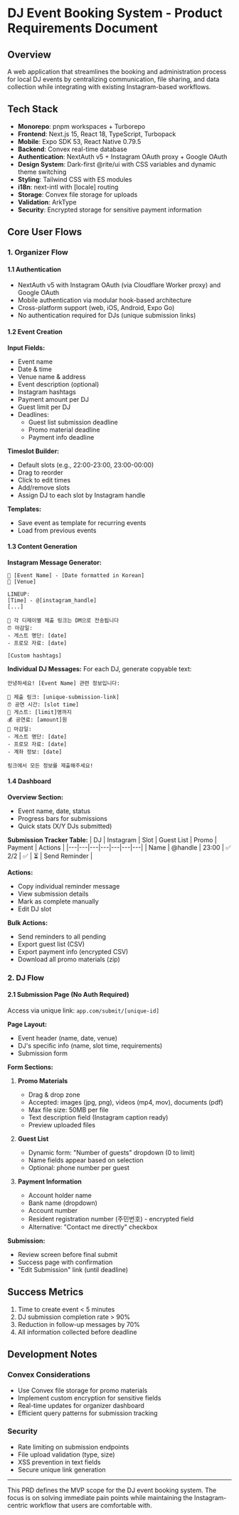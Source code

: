 # DJ Event Booking System - Product Requirements Document

## Overview

A web application that streamlines the booking and administration process for local DJ events by centralizing communication, file sharing, and data collection while integrating with existing Instagram-based workflows.

## Tech Stack

- **Monorepo**: pnpm workspaces + Turborepo
- **Frontend**: Next.js 15, React 18, TypeScript, Turbopack
- **Mobile**: Expo SDK 53, React Native 0.79.5
- **Backend**: Convex real-time database
- **Authentication**: NextAuth v5 + Instagram OAuth proxy + Google OAuth
- **Design System**: Dark-first @rite/ui with CSS variables and dynamic theme switching
- **Styling**: Tailwind CSS with ES modules
- **i18n**: next-intl with [locale] routing
- **Storage**: Convex file storage for uploads
- **Validation**: ArkType
- **Security**: Encrypted storage for sensitive payment information

## Core User Flows

### 1. Organizer Flow

#### 1.1 Authentication

- NextAuth v5 with Instagram OAuth (via Cloudflare Worker proxy) and Google OAuth
- Mobile authentication via modular hook-based architecture
- Cross-platform support (web, iOS, Android, Expo Go)
- No authentication required for DJs (unique submission links)

#### 1.2 Event Creation

**Input Fields:**

- Event name
- Date & time
- Venue name & address
- Event description (optional)
- Instagram hashtags
- Payment amount per DJ
- Guest limit per DJ
- Deadlines:
  - Guest list submission deadline
  - Promo material deadline
  - Payment info deadline

**Timeslot Builder:**

- Default slots (e.g., 22:00-23:00, 23:00-00:00)
- Drag to reorder
- Click to edit times
- Add/remove slots
- Assign DJ to each slot by Instagram handle

**Templates:**

- Save event as template for recurring events
- Load from previous events

#### 1.3 Content Generation

**Instagram Message Generator:**

```
🎵 [Event Name] - [Date formatted in Korean]
📍 [Venue]

LINEUP:
[Time] - @[instagram_handle]
[...]

📝 각 디제이별 제출 링크는 DM으로 전송됩니다
⏰ 마감일:
- 게스트 명단: [date]
- 프로모 자료: [date]

[Custom hashtags]
```

**Individual DJ Messages:**
For each DJ, generate copyable text:

```
안녕하세요! [Event Name] 관련 정보입니다:

🔗 제출 링크: [unique-submission-link]
⏰ 공연 시간: [slot time]
👥 게스트: [limit]명까지
💰 공연료: [amount]원
📅 마감일:
- 게스트 명단: [date]
- 프로모 자료: [date]
- 계좌 정보: [date]

링크에서 모든 정보를 제출해주세요!
```

#### 1.4 Dashboard

**Overview Section:**

- Event name, date, status
- Progress bars for submissions
- Quick stats (X/Y DJs submitted)

**Submission Tracker Table:**
| DJ | Instagram | Slot | Guest List | Promo | Payment | Actions |
|---|---|---|---|---|---|---|
| Name | @handle | 23:00 | ✅ 2/2 | ✅ | ⏳ | Send Reminder |

**Actions:**

- Copy individual reminder message
- View submission details
- Mark as complete manually
- Edit DJ slot

**Bulk Actions:**

- Send reminders to all pending
- Export guest list (CSV)
- Export payment info (encrypted CSV)
- Download all promo materials (zip)

### 2. DJ Flow

#### 2.1 Submission Page (No Auth Required)

Access via unique link: `app.com/submit/[unique-id]`

**Page Layout:**

- Event header (name, date, venue)
- DJ's specific info (name, slot time, requirements)
- Submission form

**Form Sections:**

1. **Promo Materials**

   - Drag & drop zone
   - Accepted: images (jpg, png), videos (mp4, mov), documents (pdf)
   - Max file size: 50MB per file
   - Text description field (Instagram caption ready)
   - Preview uploaded files

2. **Guest List**

   - Dynamic form: "Number of guests" dropdown (0 to limit)
   - Name fields appear based on selection
   - Optional: phone number per guest

3. **Payment Information**
   - Account holder name
   - Bank name (dropdown)
   - Account number
   - Resident registration number (주민번호) - encrypted field
   - Alternative: "Contact me directly" checkbox

**Submission:**

- Review screen before final submit
- Success page with confirmation
- "Edit Submission" link (until deadline)

## Success Metrics

1. Time to create event < 5 minutes
2. DJ submission completion rate > 90%
3. Reduction in follow-up messages by 70%
4. All information collected before deadline

## Development Notes

### Convex Considerations

- Use Convex file storage for promo materials
- Implement custom encryption for sensitive fields
- Real-time updates for organizer dashboard
- Efficient query patterns for submission tracking

### Security

- Rate limiting on submission endpoints
- File upload validation (type, size)
- XSS prevention in text fields
- Secure unique link generation

---

This PRD defines the MVP scope for the DJ event booking system. The focus is on solving immediate pain points while maintaining the Instagram-centric workflow that users are comfortable with.
